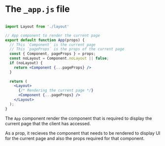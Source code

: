 # The `_app.js` file
```jsx

import Layout from './layout'

// App component to render the current page
export default function App(props) {
  // This `Component` is the current page
  // This `pageProps` is the props of the current page
  const { Component, pageProps } = props;
  const noLayout = Component.noLayout || false;
  if (noLayout) { 
    return <Component {...pageProps} />
  }
  
  return (
    <Layout>
      {/* Rendering the current page */}
      <Component {...pageProps} />
    </Layout>
  );
}
```

The `App` component render the component that is required to display the current page that the client has accessed.

As a prop, it recieves the component that needs to be rendered to display UI for the current page and also the props required for that component.
